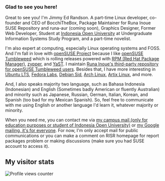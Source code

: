 
### Glad to see you here!  
Great to see you! I'm Jimmy Ed Randson. A part-time Linux developer, co-founder and CEO of BocchiTheBox, Package Maintainer for Runa Inoue SUSE Repository and runa-aur (coming soon), Graphics Designer, Former Web Developer, Student at [Indonesia Open University](https://ut.ac.id) at Undergraduate Information Systems Study Program, and a part-time novelist.

I'm also expert at computing, especially Linux operating systems and FOSS. And I'm fall in love with [openSUSE Project](https://www.opensuse.org/) because I like [openSUSE Tumbleweed](https://get.opensuse.org/tumbleweed/) which is rolling releases powered with [RPM (Red Hat Package Manager)](https://rpm.org/), [zypper](https://github.com/openSUSE/zypper), and [YaST](https://yast.opensuse.org/). I maintain [Runa Inoue's third-party repository for openSUSE Tumbleweed users](https://build.opensuse.org/project/show/home:runa-chin). Besides that, I have more interesting in [Ubuntu LTS](https://releases.ubuntu.com/), [Fedora Labs](https://labs.fedoraproject.org/), [Debian Sid](https://www.debian.org/releases/sid/), [Arch Linux](https://archlinux.org), [Artix Linux](https://artixlinux.org), and more.

And, I also speaks majority two language, such as Bahasa Indonesia (Indonesian) and English (Sometimes badly American or fluently Australian) and minority such as Japanese, Russian, German, Italian, Korean, and Spanish (too bad for my Mexican Spanish). So, feel free to communicate with me using English or another language I'd learn it, whatever majority or minority. 

When you need me, you can contact me via [my campus mail (only for education purposes or student of Indonesia Open University)](mailto:053476233@ecampus.ut.ac.id) or [my Google mailing, it's for everyone](mailto:jimmyedrandson@gmail.com). For now, I'm only accept mail for public communications or you can make a comment on RISR homepage for report packages problem or making discussions (make sure you had SUSE account to access it).

## My visitor stats  
![Profile views counter](https://komarev.com/ghpvc/?username=jimed-rand&&style=flat-square)  
  
